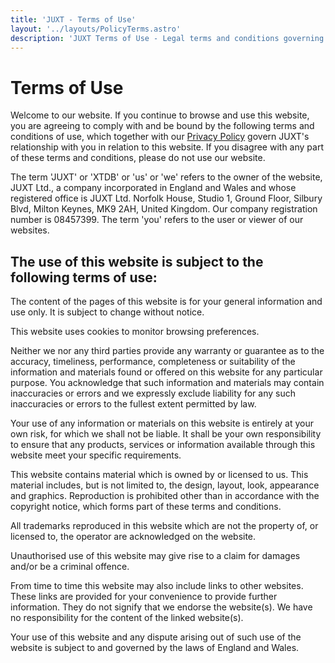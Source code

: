 ```yaml
---
title: 'JUXT - Terms of Use'
layout: '../layouts/PolicyTerms.astro'
description: 'JUXT Terms of Use - Legal terms and conditions governing the use of our websites and services.'
---
```


<h1>Terms of Use</h1>

Welcome to our website. If you continue to browse and use this website, you are agreeing to comply with and be bound by the following terms and conditions of use, which together with our [Privacy Policy](/privacy-policy) govern JUXT's relationship with you in relation to this website. If you disagree with any part of these terms and conditions, please do not use our website.

The term 'JUXT' or 'XTDB' or 'us' or 'we' refers to the owner of the website, JUXT Ltd., a company incorporated in England and Wales and whose registered office is JUXT Ltd. Norfolk House, Studio 1, Ground Floor, Silbury Blvd, Milton Keynes, MK9 2AH, United Kingdom. Our company registration number is 08457399. The term 'you' refers to the user or viewer of our websites.

## **The use of this website is subject to the following terms of use:**

The content of the pages of this website is for your general information and use only. It is subject to change without notice.

This website uses cookies to monitor browsing preferences.

Neither we nor any third parties provide any warranty or guarantee as to the accuracy, timeliness, performance, completeness or suitability of the information and materials found or offered on this website for any particular purpose. You acknowledge that such information and materials may contain inaccuracies or errors and we expressly exclude liability for any such inaccuracies or errors to the fullest extent permitted by law.

Your use of any information or materials on this website is entirely at your own risk, for which we shall not be liable. It shall be your own responsibility to ensure that any products, services or information available through this website meet your specific requirements.

This website contains material which is owned by or licensed to us. This material includes, but is not limited to, the design, layout, look, appearance and graphics. Reproduction is prohibited other than in accordance with the copyright notice, which forms part of these terms and conditions.

All trademarks reproduced in this website which are not the property of, or licensed to, the operator are acknowledged on the website.

Unauthorised use of this website may give rise to a claim for damages and/or be a criminal offence.

From time to time this website may also include links to other websites. These links are provided for your convenience to provide further information. They do not signify that we endorse the website(s). We have no responsibility for the content of the linked website(s).

Your use of this website and any dispute arising out of such use of the website is subject to and governed by the laws of England and Wales.
